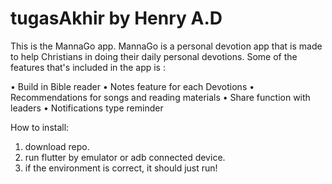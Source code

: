 # tugasAkhir by Henry A.D

This is the MannaGo app. MannaGo is a personal devotion app that is made to help Christians in doing their daily personal devotions. Some of the features that's included in the app is :

• Build in Bible reader
• Notes feature for each Devotions
• Recommendations for songs and reading materials
• Share function with leaders
• Notifications type reminder

How to install:
1. download repo.
2. run flutter by emulator or adb connected device.
3. if the environment is correct, it should just run!

